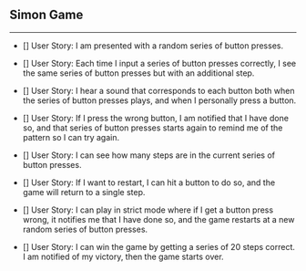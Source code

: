 ## Simon Game
******

* [] User Story: I am presented with a random series of button presses.

* [] User Story: Each time I input a series of button presses correctly, I see the same series of button presses but with an additional step.

* [] User Story: I hear a sound that corresponds to each button both when the series of button presses plays, and when I personally press a button.

* [] User Story: If I press the wrong button, I am notified that I have done so, and that series of button presses starts again to remind me of the pattern so I can try again.

* [] User Story: I can see how many steps are in the current series of button presses.

* [] User Story: If I want to restart, I can hit a button to do so, and the game will return to a single step.

* [] User Story: I can play in strict mode where if I get a button press wrong, it notifies me that I have done so, and the game restarts at a new random series of button presses.

* [] User Story: I can win the game by getting a series of 20 steps correct. I am notified of my victory, then the game starts over.